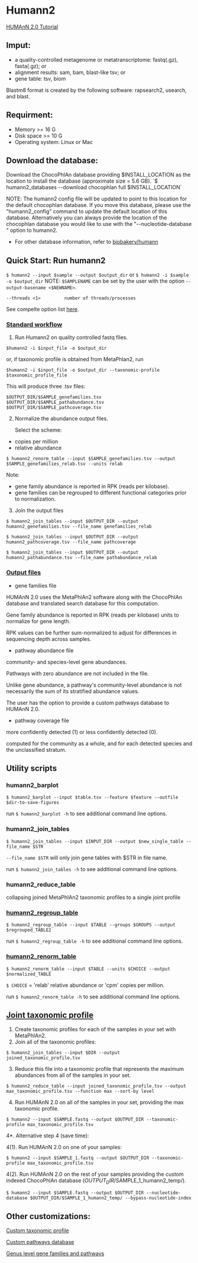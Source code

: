 # Humann2

[HUMAnN 2.0 Tutorial](https://github.com/biobakery/biobakery/wiki/humann2)

## Imput: 
* a quality-controlled metagenome or metatranscriptome: fastq(.gz), fasta(.gz); or
* alignment results: sam, bam, blast-like tsv; or
* gene table: tsv, biom

Blastm8 format is created by the following software: rapsearch2, usearch, and blast.

## Requirment: 
* Memory >= 16 G
* Disk space >= 10 G
* Operating system: Linux or Mac

## Download the database:
Download the ChocoPhlAn database providing $INSTALL_LOCATION as the location to install the database (approximate size = 5.6 GB).
`$ humann2_databases --download chocophlan full $INSTALL_LOCATION`

NOTE: The humann2 config file will be updated to point to this location for the default chocophlan database. If you move this database, please use the "humann2_config" command to update the default location of this database. Alternatively you can always provide the location of the chocophlan database you would like to use with the "--nucleotide-database " option to humann2.
* For other database information, refer to [biobakery/humann](https://github.com/biobakery/humann/blob/2.9/readme.md)

## Quick Start: Run humann2
`$ humann2 --input $sample --output $output_dir`
or `$ humann2 -i $sample -o $output_dir`
NOTE: `$SAMPLENAME` can be set by the user with the option `--output-basename <$NEWNAME>`.

`--threads <1>         number of threads/processes`

See compelte option list [here](https://github.com/biobakery/humann/blob/2.9/readme.md#complete-option-list).

### [Standard workflow](https://github.com/biobakery/humann/blob/2.9/readme.md#standard-workflow)
1. Run Humann2 on quality controlled fastq files. 

`$humann2 -i $input_file -o $output_dir`

or, if taxonomic profile is obtained from MetaPhlan2, run

`$humann2 -i $input_file -o $output_dir --taxonomic-profile $taxonomic_profile_file`

This will produce three .tsv files:

```
$OUTPUT_DIR/$SAMPLE_genefamilies.tsv
$OUTPUT_DIR/$SAMPLE_pathabundance.tsv
$OUTPUT_DIR/$SAMPLE_pathcoverage.tsv
```

2. Normalize the abundance output files.

    Select the scheme: 
* copies per million
* relative abundance

`$ humann2_renorm_table --input $SAMPLE_genefamilies.tsv --output $SAMPLE_genefamilies_relab.tsv --units relab`

Note: 
* gene family abundance is reported in RPK (reads per kilobase).
* gene families can be regrouped to different functional categories prior to normalization.

3. Join the output files

`$ humann2_join_tables --input $OUTPUT_DIR --output humann2_genefamilies.tsv --file_name genefamilies_relab`

`$ humann2_join_tables --input $OUTPUT_DIR --output humann2_pathcoverage.tsv --file_name pathcoverage`

`$ humann2_join_tables --input $OUTPUT_DIR --output humann2_pathabundance.tsv --file_name pathabundance_relab`

### [Output files](https://github.com/biobakery/humann/tree/2.9#output-files)

* gene families file

HUMAnN 2.0 uses the MetaPhlAn2 software along with the ChocoPhlAn database and translated search database for this computation.

Gene family abundance is reported in RPK (reads per kilobase) units to normalize for gene length.

RPK values can be further sum-normalized to adjust for differences in sequencing depth across samples.

* pathway abundance file

community- and species-level gene abundances.

Pathways with zero abundance are not included in the file.

Unlike gene abundance, a pathway's community-level abundance is not necessarily the sum of its stratified abundance values. 

The user has the option to provide a custom pathways database to HUMAnN 2.0.

* pathway coverage file

more confidently detected (1) or less confidently detected (0).

computed for the community as a whole, and for each detected species and the unclassified stratum.


## Utility scripts

### humann2_barplot

`$ humann2_barplot --input $table.tsv --feature $feature --outfile $dir-to-save-figures`

run `$ humann2_barplot -h` to see additional command line options.

### humann2_join_tables

`$ humann2_join_tables --input $INPUT_DIR --output $new_single_table --file_name $STR`

`--file_name $STR` will only join gene tables with $STR in file name.

run `$ humann2_join_tables -h` to see additional command line options.

### humann2_reduce_table

collapsing joined MetaPhlAn2 taxonomic profiles to a single joint profile

### [humann2_regroup_table](https://github.com/biobakery/humann/tree/2.9#humann2_regroup_table)

`$ humann2_regroup_table --input $TABLE --groups $GROUPS --output $regrouped_TABLE2`

run `$ humann2_regroup_table -h` to see additional command line options.

### [humann2_renorm_table](https://github.com/biobakery/humann/tree/2.9#humann2_renorm_table)

`$ humann2_renorm_table --input $TABLE --units $CHOICE --output $normalized_TABLE`

`$ CHOICE` = 'relab' relative abundance or 'cpm' copies per million.

run `$ humann2_renorm_table -h` to see additional command line options.

## [Joint taxonomic profile](https://github.com/biobakery/humann/tree/2.9#joint-taxonomic-profile)

1. Create taxonomic profiles for each of the samples in your set with MetaPhlAn2.
2. Join all of the taxonomic profiles:

`$ humann2_join_tables --input $DIR --output joined_taxonomic_profile.tsv`

3. Reduce this file into a taxonomic profile that represents the maximum abundances from all of the samples in your set.

`$ humann2_reduce_table --input joined_taxonomic_profile.tsv --output max_taxonomic_profile.tsv --function max --sort-by level`

4. Run HUMAnN 2.0 on all of the samples in your set, providing the max taxonomic profile.

`$ humann2 --input $SAMPLE.fastq --output $OUTPUT_DIR --taxonomic-profile max_taxonomic_profile.tsv`

4*. Alternative step 4 (save time):

4(1). Run HUMAnN 2.0 on one of your samples:

`$ humann2 --input $SAMPLE_1.fastq --output $OUTPUT_DIR --taxonomic-profile max_taxonomic_profile.tsv
`

4(2). Run HUMAnN 2.0 on the rest of your samples providing the custom indexed ChocoPhlAn database ($OUTPUT_DIR/$SAMPLE_1_humann2_temp/).

`$ humann2 --input $SAMPLE.fastq --output $OUTPUT_DIR --nucleotide-database $OUTPUT_DIR/$SAMPLE_1_humann2_temp/ --bypass-nucleotide-index`

## Other customizations: 

[Custom taxonomic profile](https://github.com/biobakery/humann/tree/2.9#custom-taxonomic-profile)

[Custom pathways database](https://github.com/biobakery/humann/tree/2.9#custom-pathways-database)

[Genus level gene families and pathways](https://github.com/biobakery/humann/tree/2.9#genus-level-gene-families-and-pathways)
